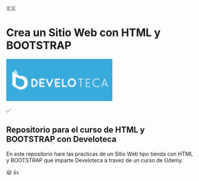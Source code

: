 :es:

# Crea un Sitio Web con HTML y BOOTSTRAP #

![Logotipo Develoteca](logo-develoteca.png)

:white_check_mark: 
## Repositorio para el curso de HTML y BOOTSTRAP con Develoteca ##

En este repositorio hare las practicas de un Sitio Web tipo tienda con HTML y BOOTSTRAP que imparte Develoteca a travez de un curso de Udemy.

:smiley:
:thumbsup: